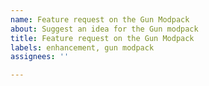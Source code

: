 ```yaml
---
name: Feature request on the Gun Modpack
about: Suggest an idea for the Gun modpack
title: Feature request on the Gun Modpack
labels: enhancement, gun modpack
assignees: ''

---
```



